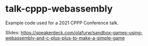 # talk-cppp-webassembly
Example code used for a 2021 CPPP Conference talk.

Slides: https://speakerdeck.com/olafurw/sandbox-games-using-webassembly-and-c-plus-plus-to-make-a-simple-game
